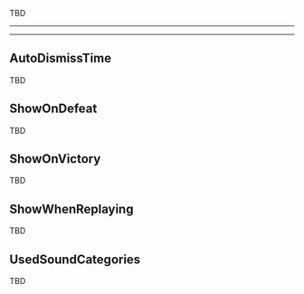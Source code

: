 TBD

___

___

## AutoDismissTime

TBD

## ShowOnDefeat

TBD

## ShowOnVictory

TBD

## ShowWhenReplaying

TBD

## UsedSoundCategories

TBD